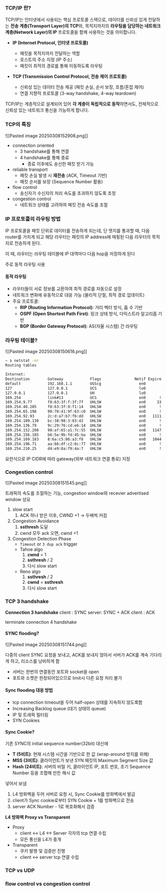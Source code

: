 
### TCP/IP 란?
TCP/IP는 인터넷에서 사용되는 핵심 프로토콜 스택으로, 데이터를 신뢰성 있게 전달하는 **전송 계층(Transport Layer)의 TCP**와, 목적지까지의 **라우팅을 담당하는 네트워크 계층(Network Layer)의 IP** 프로토콜을 함께 사용하는 것을 의미합니다.

- **IP (Internet Protocol, 인터넷 프로토콜)**
    
    - 패킷을 목적지까지 전달하는 역할
    - 호스트의 주소 지정 (IP 주소)
    - 패킷이 최적의 경로를 통해 이동하도록 라우팅
- **TCP (Transmission Control Protocol, 전송 제어 프로토콜)**
    
    - 신뢰성 있는 데이터 전송 제공 (패킷 손실, 순서 보장, 흐름/혼잡 제어)
    - 연결 지향적 프로토콜 (3-way handshake, 4-way teardown)

TCP/IP는 계층적으로 설계되어 있어 **각 계층이 독립적으로 동작**하면서도, 전체적으로 신뢰성 있는 네트워크 통신을 가능하게 합니다.

### TCP의 특징

![[Pasted image 20250308152908.png]]
- connection oriented
	- 3 handshake를 통해 연결
	- 4 handshake를 통해 종료
		- 종료 이후에도 송신한 패킷 받기 가능
- reliable transport
	-  패킷 손실 발생 시 **재전송** (ACK, Timeout 기반)
	- 패킷 순서를 보장 (Sequence Number 활용)
- flow control
	- 송신자가 수신자의 처리 속도를 초과하지 않도록 조정
- congestion control
	- 네트워크 상태를 고려하여 패킷 전송 속도를 조절



### IP 프로토콜의 라우팅 방법
IP 프로토콜을 패킷 단위로 데이터를 전송하게 되는데, 단 엣지를 통과할 때, 다음 router를 거치게 되고 해당 라우터는 패킷의 IP address에 매핑된 다음 라우터의 목적지로 전송하게 된다.

이 때, 라우터는 라우팅 테이블에 IP 대역마다 다음 hop을 저장하게 된다

주로 동적 라우팅 사용
#### 동적 라우팅
- 라우터들이 서로 정보를 교환하여 최적 경로를 자동으로 설정
- 네트워크 변화에 유동적으로 대응 가능 (물리적 단절, 최적 경로 업데이트)
- 주요 프로토콜:
    - **RIP (Routing Information Protocol)**: 거리 벡터 방식, 홉 수 기반
    - **OSPF (Open Shortest Path First)**: 링크 상태 방식, 다익스트라 알고리즘 기반
    - **BGP (Border Gateway Protocol)**: AS(자율 시스템) 간 라우팅


### 라우팅 테이블?
![[Pasted image 20250308150616.png]]

```bash
~ ❯ netstat -nr                                                               
Routing tables

Internet:
Destination        Gateway            Flags               Netif Expire
default            192.168.1.1        UGScg                 en0
127                127.0.0.1          UCS                   lo0
127.0.0.1          127.0.0.1          UH                    lo0
169.254            link#13            UCS                   en0      !
169.254.9.77       f8:63:3f:f:3f:7f   UHLSW                 en0     33
169.254.40.205     f8:63:3f:9:f1:14   UHLSW                 en0      !
169.254.65.198     90:78:41:9f:63:c0  UHLSW                 en0      !
169.254.92.93      2c:d:a7:b7:fb:dd   UHLSW                 en0   1111
169.254.109.130    bc:38:98:3:83:42   UHLSW                 en0      !
169.254.136.79     9c:29:76:cd:e6:14  UHLSW                 en0      !
169.254.152.208    98:af:65:a1:7c:55  UHLSW                 en0   1147
169.254.156.185    b6:5e:9b:fd:45:ba  UHLSW                 en0      !
169.254.169.183    8:6a:c5:86:a3:f8   UHLSW                 en0   1044
169.254.196.71     aa:66:df:c2:6c:77  UHLSW                 en0      !
169.254.210.25     d4:e9:8a:f9:4a:7   UHLSW                 en0      !
```

요런식으로 IP CIDR에 따라 gateway(외부 네트워크 연결 통로) 지정


### Congestion control

![[Pasted image 20250308151545.png]]

트래픽의 속도를 조절하는 기능, congestion window와 recevier advertised window 상요

1. slow start
	1. ACK 하나 받은 이후, CWND +1 -> 두배씩 커짐
2. Congestion Avoidance
	1. ****ssthresh**** 도달
	2. cwnd 모두 ack 오면, cwnd +1
3. Congestion Detection Phase
	- `Timeout` or `3 dup ack` trigger 
	-  Tahoe algo
		1. **cwnd** = 1
		2. **ssthresh** / 2
		3. 다시 slow start
	-  Reno algo
		1. **ssthresh** / 2
		2. **cwnd** = **ssthresh**
		3. 다시 slow start


### TCP 3 handshake 

**Connection 3 handshake**
client : SYNC
server: SYNC + ACK
client : ACK

terminate connection 4 handshake



####  SYNC flooding?
![[Pasted image 20250308151744.png]]

다중의 client SYNC 요청을 보내고, ACK를 보내지 않아서 서버가 ACK를 계속 기다리게 하고, 리소스를 낭비하게 함
- 서버는 한번의 연결동안 포트와 socket을 open
- 포트와 소켓은 한정되어있으므로 limit시 다른 요청 처리 불가

#### Sync flooding 대응 방법
- tcp connection timeout을 두어 half-open 상태를 지속하지 않도록함
- Increasing Backlog queue (대기 상태의 queue)
- IP 및 트래픽 필터링
- SYN Cookies


#### Sync Cookie?

기존 SYNC의 initial sequence number(32bit) 대신에
- **T (5비트)**: 현재 시스템 시간을 기반으로 한 값 (wrap-around 방지를 위해)
- **MSS (3비트)**: 클라이언트가 보낸 SYN 패킷의 Maximum Segment Size 값
- **Hash (24비트)**: 서버의 비밀 키, 클라이언트 IP, 포트 번호, 초기 Sequence Number 등을 조합해 만든 해시 값

넣어서 보냄

1. L4 방화벽을 두어 서버로 요청 시, Sync Cookie를 방화벽에서 발급
2. client가 Sync cookie로부터 SYN Cookie + 1를 방화벽으로 전송
3. server ACK Number - 1로 복호화해서 검증

**L4 방화벽 Proxy vs Transparent**
- Proxy
	- client <-> L4 <-> Server 각자의 tcp 연결 수립
	- 모든 통신을 L4가 중개
- Transparent
	- 쿠키 발행 및 검증만 진행
	- client <-> server tcp 연결 수립



### TCP vs UDP

### flow control vs congestion control




